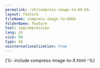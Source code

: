 ```yaml
---
permalink: /zh/compress-image-to-60-kb
layout: feature
fileName: compress-image-to-60kb
folderName: feature
tool: imgcompression
lang: zh
size: 60
type: kb
nointernationalization: true
---
```

{%- include compress-image-to-X.html -%}       
